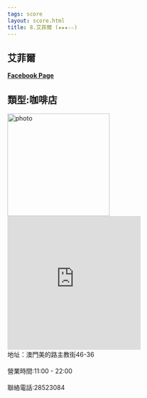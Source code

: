```yaml
---
tags: score
layout: score.html
title: 8.艾菲爾 (★★★☆☆)
---
```


<h2>艾菲爾</h2>
<a href='https://www.facebook.com/eiffeycafe/'><b>Facebook Page</b></a>
<h2>類型:咖啡店</h2>
<img src="https://static7.orstatic.com/userphoto/doorphoto/5/45O/00TKGM708881F488FCCCC4lv.jpg" alt="photo" width="230" height="230">
<iframe src="https://www.google.com/maps/embed?pb=!1m18!1m12!1m3!1d2880.628176531021!2d113.54512366506012!3d22.200827528256895!2m3!1f0!2f0!3f0!3m2!1i1024!2i768!4f13.1!3m3!1m2!1s0x34017ae1026bb36f%3A0xa7b05bbb01af16a9!2sEiffey%20Cafe%20%26%20Waffle!5e0!3m2!1szh-TW!2s!4v1612315454806!5m2!1szh-TW!2s" width="300" height="300" frameborder="0" style="border:0;" allowfullscreen="" aria-hidden="false" tabindex="0"></iframe>
<br>地址：澳門美的路主教街46-36</br>
<br>營業時間:11:00 - 22:00 </br>
<br>聯絡電話:28523084</br>

